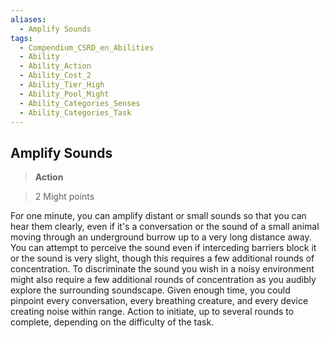 ```yaml
---
aliases:
  - Amplify Sounds
tags:
  - Compendium_CSRD_en_Abilities
  - Ability
  - Ability_Action
  - Ability_Cost_2
  - Ability_Tier_High
  - Ability_Pool_Might
  - Ability_Categories_Senses
  - Ability_Categories_Task
---
```

  
    
## Amplify Sounds    
>**Action**    
>2 Might points  
    
For one minute, you can amplify distant or small sounds so that you can hear them clearly, even if it's a conversation or the sound of a small animal moving through an underground burrow up to a very long distance away. You can attempt to perceive the sound even if interceding barriers block it or the sound is very slight, though this requires a few additional rounds of concentration. To discriminate the sound you wish in a noisy environment might also require a few additional rounds of concentration as you audibly explore the surrounding soundscape. Given enough time, you could pinpoint every conversation, every breathing creature, and every device creating noise within range. Action to initiate, up to several rounds to complete, depending on the difficulty of the task.